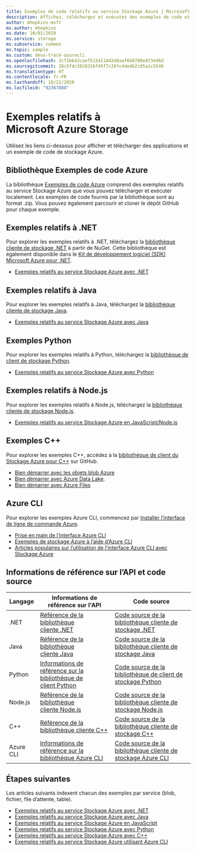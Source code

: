```yaml
---
title: Exemples de code relatifs au service Stockage Azure | Microsoft Docs
description: Affichez, téléchargez et exécutez des exemples de code et des applications pour Azure Storage. Découvrez des exemples permettant de bien démarrer avec les objets blob, les files d’attente, les tables et les fichiers à l’aide des bibliothèques de client de stockage .NET, Java, Python, Node.js, Azure CLI et C++.
author: mhopkins-msft
ms.author: mhopkins
ms.date: 10/01/2020
ms.service: storage
ms.subservice: common
ms.topic: sample
ms.custom: devx-track-azurecli
ms.openlocfilehash: 2cf1b643caef515411842d6aaf668708e873e96d
ms.sourcegitcommit: 28c5fdc3828316f45f7c20fc4de4b2c05a1c5548
ms.translationtype: HT
ms.contentlocale: fr-FR
ms.lasthandoff: 10/22/2020
ms.locfileid: "92367888"
---
```

# <a name="azure-storage-samples"></a>Exemples relatifs à Microsoft Azure Storage

Utilisez les liens ci-dessous pour afficher et télécharger des applications et un exemple de code de stockage Azure.

## <a name="azure-code-samples-library"></a>Bibliothèque Exemples de code Azure

La bibliothèque [Exemples de code Azure](https://azure.microsoft.com/documentation/samples/?service=storage) comprend des exemples relatifs au service Stockage Azure que vous pouvez télécharger et exécuter localement. Les exemples de code fournis par la bibliothèque sont au format .zip. Vous pouvez également parcourir et cloner le dépôt GitHub pour chaque exemple.

## <a name="net-samples"></a>Exemples relatifs à .NET

Pour explorer les exemples relatifs à .NET, téléchargez la [bibliothèque cliente de stockage .NET](https://www.nuget.org/packages/WindowsAzure.Storage/) à partir de NuGet. Cette bibliothèque est également disponible dans le [Kit de développement logiciel (SDK) Microsoft Azure pour .NET](https://azure.microsoft.com/downloads/).

* [Exemples relatifs au service Stockage Azure avec .NET](storage-samples-dotnet.md)

## <a name="java-samples"></a>Exemples relatifs à Java

Pour explorer les exemples relatifs à Java, téléchargez la [bibliothèque cliente de stockage Java](https://github.com/azure/azure-storage-java).

* [Exemples relatifs au service Stockage Azure avec Java](storage-samples-java.md)

## <a name="python-samples"></a>Exemples Python

Pour explorer les exemples relatifs à Python, téléchargez la [bibliothèque de client de stockage Python](https://github.com/azure/azure-storage-python).

* [Exemples relatifs au service Stockage Azure avec Python](storage-samples-python.md)

## <a name="nodejs-samples"></a>Exemples relatifs à Node.js

Pour explorer les exemples relatifs à Node.js, téléchargez la [bibliothèque cliente de stockage Node.js](https://github.com/Azure/azure-storage-node).

* [Exemples relatifs au service Stockage Azure en JavaScript/Node.js](storage-samples-javascript.md)

## <a name="c-samples"></a>Exemples C++

Pour explorer les exemples C++, accédez à la [bibliothèque de client du Stockage Azure pour C++](https://github.com/Azure/azure-sdk-for-cpp/tree/master/sdk/storage) sur GitHub.

* [Bien démarrer avec les objets blob Azure](https://github.com/Azure/azure-sdk-for-cpp/blob/master/sdk/storage/azure-storage-blobs/sample/blob_getting_started.cpp)
* [Bien démarrer avec Azure Data Lake](https://github.com/Azure/azure-sdk-for-cpp/blob/master/sdk/storage/azure-storage-files-datalake/sample/datalake_getting_started.cpp).
* [Bien démarrer avec Azure Files](https://github.com/Azure/azure-sdk-for-cpp/blob/master/sdk/storage/azure-storage-files-shares/sample/file_share_getting_started.cpp)

## <a name="azure-cli"></a>Azure CLI

Pour explorer les exemples Azure CLI, commencez par [Installer l’interface de ligne de commande Azure](/cli/azure/install-azure-cli).

* [Prise en main de l’interface Azure CLI](/cli/azure/get-started-with-azure-cli)
* [Exemples de stockage Azure à l’aide d’Azure CLI](/azure/storage/blobs/storage-samples-blobs-cli)
* [Articles populaires sur l’utilisation de l’interface Azure CLI avec Stockage Azure](/cli/azure/popular-articles-using-the-azure-cli#storage)

## <a name="api-reference-and-source-code"></a>Informations de référence sur l’API et code source

| Langage | Informations de référence sur l'API | Code source |
|----------|---------------|-------------|
| .NET | [Référence de la bibliothèque cliente .NET](https://docs.microsoft.com/dotnet/api/overview/azure/storage) | [Code source de la bibliothèque cliente de stockage .NET](https://github.com/Azure/azure-storage-net) |
| Java | [Référence de la bibliothèque cliente Java](https://docs.microsoft.com/java/api/overview/azure/storage) | [Code source de la bibliothèque cliente de stockage Java](https://github.com/azure/azure-storage-java) |
| Python | [Informations de référence sur la bibliothèque de client Python](https://azure-storage.readthedocs.io/) | [Code source de la bibliothèque de client de stockage Python](https://github.com/Azure/azure-storage-python) |
| Node.js | [Référence de la bibliothèque cliente Node.js](https://azure.github.io/azure-storage-node) | [Code source de la bibliothèque cliente de stockage Node.js](https://github.com/Azure/azure-storage-node) |
| C++ | [Référence de la bibliothèque cliente C++](https://azure.github.io/azure-sdk-for-cpp/) | [Code source de la bibliothèque cliente de stockage C++](https://github.com/Azure/azure-sdk-for-cpp/tree/master/sdk/storage)|
| Azure CLI | [Informations de référence sur la bibliothèque Azure CLI](/cli/azure/storage) | [Code source de la bibliothèque cliente de stockage Azure CLI](https://github.com/Azure-Samples/azure-cli-samples/tree/master/storage)

## <a name="next-steps"></a>Étapes suivantes

Les articles suivants indexent chacun des exemples par service (blob, fichier, file d’attente, table).

* [Exemples relatifs au service Stockage Azure avec .NET](storage-samples-dotnet.md)
* [Exemples relatifs au service Stockage Azure avec Java](storage-samples-java.md)
* [Exemples relatifs au service Stockage Azure en JavaScript](storage-samples-javascript.md)
* [Exemples relatifs au service Stockage Azure avec Python](storage-samples-python.md)
* [Exemples relatifs au service Stockage Azure avec C++](storage-samples-c-plus-plus.md)
* [Exemples relatifs au service Stockage Azure utilisant Azure CLI](/azure/storage/blobs/storage-samples-blobs-cli)
